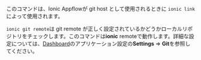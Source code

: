 このコマンドは、Ionic Appflowが git host として使用されるときに `ionic link`  によって使用されます。

`ionic git remote`は git remote が正しく設定されているかどうかローカルリポジトリをチェックします。このコマンドは**ionic** remoteで動作します。詳細な設定については、[Dashboard](https://dashboard.ionicframework.com)のアプリケーション設定の**Settings** => **Git**を参照してください。
